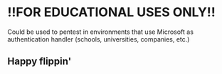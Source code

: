# !!FOR EDUCATIONAL USES ONLY!!
Could be used to pentest in environments that use Microsoft as authentication handler (schools, universities, companies, etc.)

## Happy flippin'